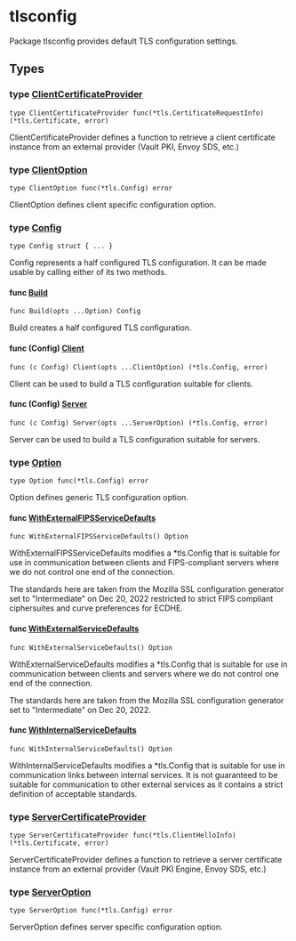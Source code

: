 # tlsconfig

Package tlsconfig provides default TLS configuration settings.

## Types

### type [ClientCertificateProvider](options.go#L22)

`type ClientCertificateProvider func(*tls.CertificateRequestInfo) (*tls.Certificate, error)`

ClientCertificateProvider defines a function to retrieve a client certificate
instance from an external provider (Vault PKI, Envoy SDS, etc.)

### type [ClientOption](options.go#L14)

`type ClientOption func(*tls.Config) error`

ClientOption defines client specific configuration option.

### type [Config](config.go#L7)

`type Config struct { ... }`

Config represents a half configured TLS configuration. It can be made usable
by calling either of its two methods.

#### func [Build](config.go#L12)

`func Build(opts ...Option) Config`

Build creates a half configured TLS configuration.

#### func (Config) [Client](config.go#L43)

`func (c Config) Client(opts ...ClientOption) (*tls.Config, error)`

Client can be used to build a TLS configuration suitable for clients.

#### func (Config) [Server](config.go#L19)

`func (c Config) Server(opts ...ServerOption) (*tls.Config, error)`

Server can be used to build a TLS configuration suitable for servers.

### type [Option](options.go#L8)

`type Option func(*tls.Config) error`

Option defines generic TLS configuration option.

#### func [WithExternalFIPSServiceDefaults](options.go#L55)

`func WithExternalFIPSServiceDefaults() Option`

WithExternalFIPSServiceDefaults modifies a *tls.Config that is suitable for
use in communication between clients and FIPS-compliant servers where we do
not control one end of the connection.

The standards here are taken from the Mozilla SSL configuration generator
set to "Intermediate" on Dec 20, 2022 restricted to strict FIPS compliant
ciphersuites and curve preferences for ECDHE.

#### func [WithExternalServiceDefaults](options.go#L32)

`func WithExternalServiceDefaults() Option`

WithExternalServiceDefaults modifies a *tls.Config that is suitable for use
in communication between clients and servers where we do not control one end
of the connection.

The standards here are taken from the Mozilla SSL configuration generator
set to "Intermediate" on Dec 20, 2022.

#### func [WithInternalServiceDefaults](options.go#L83)

`func WithInternalServiceDefaults() Option`

WithInternalServiceDefaults modifies a *tls.Config that is suitable for use
in communication links between internal services. It is not guaranteed to be
suitable for communication to other external services as it contains a
strict definition of acceptable standards.

### type [ServerCertificateProvider](options.go#L18)

`type ServerCertificateProvider func(*tls.ClientHelloInfo) (*tls.Certificate, error)`

ServerCertificateProvider defines a function to retrieve a server certificate
instance from an external provider (Vault PKI Engine, Envoy SDS, etc.)

### type [ServerOption](options.go#L11)

`type ServerOption func(*tls.Config) error`

ServerOption defines server specific configuration option.

